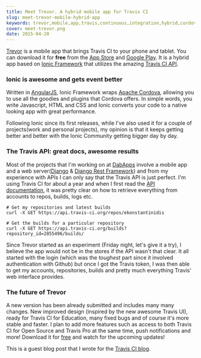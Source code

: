 ```yaml
---
title: Meet Trevor. A hybrid mobile app for Travis CI
slug: meet-trevor-mobile-hybrid-app
keywords: trevor,mobile,app,travis,continuous,integration,hybrid,cordova,ionic framework
cover: meet-trevor.png
date: 2015-04-20
---
```


[Trevor](http://www.trevorapp.com/) is a mobile app that brings Travis CI to your phone and tablet. You can download it for **free** from the [App Store](http://itunes.apple.com/app/id962155187) and [Google Play](http://play.google.com/store/apps/details?id=com.iamemmanouil.trevor). It is a hybrid app based on [Ionic Framework](http://www.ionicframework.com/) that utilizes the amazing [Travis CI API](http://docs.travis-ci.com/api/).

<!--more-->

### Ionic is awesome and gets event better

Written in [AngularJS](http://www.angularjs.com/), Ionic Framework wraps [Apache Cordova](http://www.cordova.io/), allowing you to use all the goodies and plugins that Cordova offers. In simple words, you write Javascript, HTML and CSS and Ionic converts your code to a native looking app with great performance.

Following Ionic since its first releases, while I've also used it for a couple of projects(work and personal projects), my opinion is that it keeps getting better and better with the Ionic Community getting bigger day by day.

### The Travis API: great docs, awesome results

Most of the projects that I'm working on at [DabApps](http://www.dabapps.com) involve a mobile app and a web server([Django](http://www.djangoproject.com/) & [Django Rest Framework](http://www.djangorestframework.com/)) and from my experience with APIs I can only say that the Travis API is just perfect. I'm using Travis CI for about a year and when I first read the [API documentation](http://docs.travis-ci.com/api/), it was pretty clear on how to retrieve everything from accounts to repos, builds, logs etc.

    # Get my repositories and latest builds
    curl -X GET https://api.travis-ci.org/repos/ekonstantinidis

    # Get the builds for a particular repository
    curl -X GET https://api.travis-ci.org/builds?repository_id=2855496/builds/

Since Trevor started as an experiment (Friday night, let's give it a try), I believe the app would not be in the stores if the API wasn't that clear. It all started with the login (which was the _toughest_ part since it involved authentication with Github) but once I got the Travis token, I was then able to get my accounts, repositories, builds and pretty much everything Travis' web interface provides.

### The future of Trevor

A new version has been already submitted and includes many many changes. New improved design (inspired by the new awesome Travis UI), ready for Travis CI for Education, many fixed bugs and of course it's more stable and faster. I plan to add more features such as access to both Travis CI for Open Source and Travis Pro at the same time, push notifications and more! Download it for [free](http://www.trevorapp.com/) and watch for the upcoming updates!

This is a guest blog post that I wrote for the [Travis CI blog](http://blog.travis-ci.com/2015-04-06-meet-trevor-hybrid-app/).
